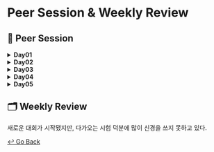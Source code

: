 # Peer Session & Weekly Review

## :handshake: ​Peer Session

<details>
  <summary><b> Day01 </b></summary>
  <div markdown="1">

- Github 활용

- 베이스라인 코드 이해

  </div>
  </details>

<details>
  <summary><b> Day02 </b></summary>
  <div markdown="1">

- 대회 진행 사항 공유

- SOTA 공부

  </div>
  </details>

<details>
  <summary><b> Day03 </b></summary>
  <div markdown="1">

- 모델링 논의

  </div>
  </details>

<details>
  <summary><b> Day04 </b></summary>
  <div markdown="1">

- 모델링 논의
  
  </div>
  </details>
  

<details>
  <summary><b> Day05 </b></summary>
  <div markdown="1">

- 모델 구현

- Tool-belt 활용

- kfold 논의

  </div>
  </details>

## :card_index_dividers: Weekly Review

새로운 대회가 시작됐지만, 다가오는 시험 덕분에 많이 신경을 쓰지 못하고 있다.



[↩️ Go Back](https://github.com/lisy0123/Boostcamp_AI_Tech)
